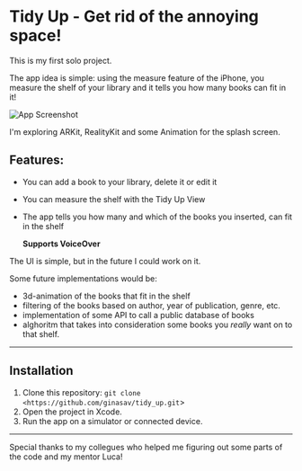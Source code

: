 <h1>Tidy Up - Get rid of the annoying space!</h1>

This is my first solo project.

The app idea is simple: using the measure feature of the iPhone, you measure the shelf of your library and it tells you how many books can fit in it!

![App Screenshot](https://github.com/user-attachments/assets/b5f49ce7-3b2d-4f9b-975c-6dd48c2fcdac)

I'm exploring ARKit, RealityKit and some Animation for the splash screen.

## Features:
- You can add a book to your library, delete it or edit it
- You can measure the shelf with the Tidy Up View
- The app tells you how many and which of the books you inserted, can fit in the shelf

  **Supports VoiceOver**

The UI is simple, but in the future I could work on it.

Some future implementations would be:
- 3d-animation of the books that fit in the shelf
- filtering of the books based on author, year of publication, genre, etc.
- implementation of some API to call a public database of books
- alghoritm that takes into consideration some books you *really* want on to that shelf.

---
## Installation

1. Clone this repository: `git clone <https://github.com/ginasav/tidy_up.git`>
2. Open the project in Xcode.
3. Run the app on a simulator or connected device.

---
Special thanks to my collegues who helped me figuring out some parts of the code and my mentor Luca!
